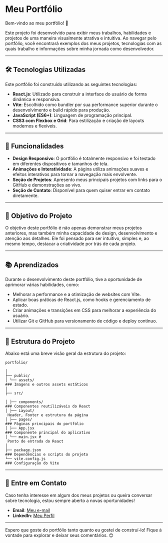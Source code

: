 # Meu Portfólio 

Bem-vindo ao meu portfólio! 🚀

Este projeto foi desenvolvido para exibir meus trabalhos, habilidades e projetos de uma maneira visualmente atrativa e intuitiva. Ao navegar pelo portfólio, você encontrará exemplos dos meus projetos, tecnologias com as quais trabalho e informações sobre minha jornada como desenvolvedor.

---

## 🛠️ Tecnologias Utilizadas

Este portfólio foi construído utilizando as seguintes tecnologias:

- **React.js**: Utilizado para construir a interface do usuário de forma dinâmica e responsiva.
- **Vite**: Escolhido como bundler por sua performance superior durante o desenvolvimento e build rápido para produção.
- **JavaScript (ES6+)**: Linguagem de programação principal.
- **CSS3 com Flexbox e Grid**: Para estilização e criação de layouts modernos e flexíveis.

---

## 🚀 Funcionalidades

- **Design Responsivo**: O portfólio é totalmente responsivo e foi testado em diferentes dispositivos e tamanhos de tela.
- **Animações e Interatividade**: A página utiliza animações suaves e efeitos interativos para tornar a navegação mais envolvente.
- **Seção de Projetos**: Apresento meus principais projetos com links para o GitHub e demonstrações ao vivo.
- **Seção de Contato**: Disponível para quem quiser entrar em contato diretamente.

---

## 🎯 Objetivo do Projeto

O objetivo deste portfólio é não apenas demonstrar meus projetos anteriores, mas também minha capacidade de design, desenvolvimento e atenção aos detalhes. Ele foi pensado para ser intuitivo, simples e, ao mesmo tempo, destacar a criatividade por trás de cada projeto.

---

## 📚 Aprendizados

Durante o desenvolvimento deste portfólio, tive a oportunidade de aprimorar várias habilidades, como:

- Melhorar a performance e a otimização de websites com Vite.
- Aplicar boas práticas de React.js, como hooks e gerenciamento de estado.
- Criar animações e transições em CSS para melhorar a experiência do usuário.
- Utilizar Git e GitHub para versionamento de código e deploy contínuo.

---

## 📄 Estrutura do Projeto

Abaixo está uma breve visão geral da estrutura do projeto:

    portfolio/

    │
    ├── public/
    │ └── assets/ 
    ### Imagens e outros assets estáticos
    │
    ├── src/

    │ ├── components/ 
    ### Componentes reutilizáveis do React
    │ ├── Layout/ 
     Header, Footer e estrutura da página
    │ ├── pages/ 
    ### Páginas principais do portfólio
    │ ├── App.jsx 
    ### Componente principal do aplicativo
    │ └── main.jsx #
     Ponto de entrada do React
    │
    ├── package.json 
    ### Dependências e scripts do projeto
    └── vite.config.js 
    ### Configuração do Vite


---

## 📩 Entre em Contato

Caso tenha interesse em algum dos meus projetos ou queira conversar sobre tecnologia, estou sempre aberto a novas oportunidades!

- **Email**: [Meu e-mail](mailto:elaine.almeida@al.infnet.edu.br)
- **LinkedIn**: [Meu Perfil](www.linkedin.com/in/elaine-soares-ti)

---

Espero que goste do portfólio tanto quanto eu gostei de construí-lo! Fique à vontade para explorar e deixar seus comentários. 😊
